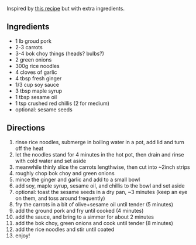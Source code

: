 Inspired by [this recipe](https://choosingchia.com/15-minute-sesame-ginger-noodles/) but with extra ingredients.

## Ingredients
- 1 lb groud pork
- 2-3 carrots
- 3-4 bok choy things (heads? bulbs?)
- 2 green onions
- 300g rice noodles
- 4 cloves of garlic
- 4 tbsp fresh ginger
- 1/3 cup soy sauce
- 3 tbsp maple syrup
- 1 tbsp sesame oil
- 1 tsp crushed red chillis (2 for medium)
- optional: sesame seeds

## Directions
1. rinse rice noodles, submerge in boiling water in a pot, add lid and turn off the heat
2. let the noodles stand for 4 minutes in the hot pot, then drain and rinse with cold water and set aside
3. meanwhile thinly slice the carrots lengthwise, then cut into ~2inch strips
4. roughly chop bok choy and green onions
5. mince the ginger and garlic and add to a small bowl
6. add soy, maple syrup, sesame oil, and chillis to the bowl and set aside
7. optional: toast the sesame seeds in a dry pan, ~3 minutes (keep an eye on them, and toss around frequently)
8. fry the carrots in a bit of olive+sesame oil until tender (5 minutes)
9. add the ground pork and fry until cooked (4 minutes)
10. add the sauce, and bring to a simmer for about 2 minutes
11. add the bok choy, green onions and cook until tender (8 minutes)
12. add the rice noodles and stir until coated
13. enjoy!
